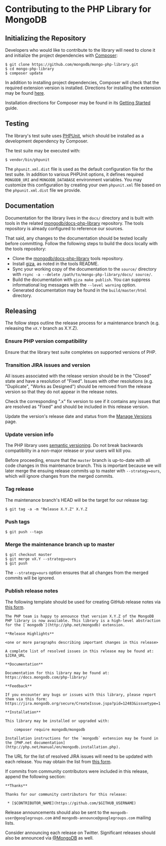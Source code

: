 # Contributing to the PHP Library for MongoDB

## Initializing the Repository

Developers who would like to contribute to the library will need to clone it and
initialize the project dependencies with [Composer](https://getcomposer.org/):

    $ git clone https://github.com/mongodb/mongo-php-library.git
    $ cd mongo-php-library
    $ composer update

In addition to installing project dependencies, Composer will check that the
required extension version is installed. Directions for installing the extension
may be found [here](http://php.net/manual/en/mongodb.installation.php).

Installation directions for Composer may be found in its
[Getting Started](https://getcomposer.org/doc/00-intro.md) guide.

## Testing

The library's test suite uses [PHPUnit](https://phpunit.de/), which should be
installed as a development dependency by Composer.

The test suite may be executed with:

    $ vendor/bin/phpunit

The `phpunit.xml.dist` file is used as the default configuration file for the
test suite. In addition to various PHPUnit options, it defines required
`MONGODB_URI` and `MONGODB_DATABASE` environment variables. You may customize
this configuration by creating your own `phpunit.xml` file based on the
`phpunit.xml.dist` file we provide.

## Documentation

Documentation for the library lives in the `docs/` directory and is built with
tools in the related
[mongodb/docs-php-library](https://github.com/mongodb/docs-php-library)
repository. The tools repository is already configured to reference our sources.

That said, any changes to the documentation should be tested locally before
committing. Follow the following steps to build the docs locally with the tools
repository:

-   Clone the
    [mongodb/docs-php-library](https://github.com/mongodb/docs-php-library) tools
    repository.
-   Install [giza](https://pypi.python.org/pypi/giza/), as noted in the tools
    README.
-   Sync your working copy of the documentation to the `source/` directory with
    `rsync -a --delete /path/to/mongo-php-library/docs/ source/`.
-   Build the documentation with `giza make publish`. You can suppress
    informational log messages with the `--level warning` option.
-   Generated documentation may be found in the `build/master/html` directory.

## Releasing

The follow steps outline the release process for a maintenance branch (e.g.
releasing the `vX.Y` branch as X.Y.Z).

### Ensure PHP version compatibility

Ensure that the library test suite completes on supported versions of PHP.

### Transition JIRA issues and version

All issues associated with the release version should be in the "Closed" state
and have a resolution of "Fixed". Issues with other resolutions (e.g.
"Duplicate", "Works as Designed") should be removed from the release version so
that they do not appear in the release notes.

Check the corresponding ".x" fix version to see if it contains any issues that
are resolved as "Fixed" and should be included in this release version.

Update the version's release date and status from the
[Manage Versions](https://jira.mongodb.org/plugins/servlet/project-config/PHPLIB/versions)
page.

### Update version info

The PHP library uses [semantic versioning](http://semver.org/). Do not break
backwards compatibility in a non-major release or your users will kill you.

Before proceeding, ensure that the `master` branch is up-to-date with all code
changes in this maintenance branch. This is important because we will later
merge the ensuing release commits up to master with `--strategy=ours`, which
will ignore changes from the merged commits.

### Tag release

The maintenance branch's HEAD will be the target for our release tag:

    $ git tag -a -m "Release X.Y.Z" X.Y.Z

### Push tags

    $ git push --tags

### Merge the maintenance branch up to master

    $ git checkout master
    $ git merge vX.Y --strategy=ours
    $ git push

The `--strategy=ours` option ensures that all changes from the merged commits
will be ignored.

### Publish release notes

The following template should be used for creating GitHub release notes via
[this form](https://github.com/mongodb/mongo-php-library/releases/new).

    The PHP team is happy to announce that version X.Y.Z of the MongoDB PHP library is now available. This library is a high-level abstraction for the [`mongodb`](http://php.net/mongodb) extension.

    **Release Highlights**

    <one or more paragraphs describing important changes in this release>

    A complete list of resolved issues in this release may be found at:
    $JIRA_URL

    **Documentation**

    Documentation for this library may be found at:
    https://docs.mongodb.com/php-library/

    **Feedback**

    If you encounter any bugs or issues with this library, please report them via this form:
    https://jira.mongodb.org/secure/CreateIssue.jspa?pid=12483&issuetype=1

    **Installation**

    This library may be installed or upgraded with:

        composer require mongodb/mongodb

    Installation instructions for the `mongodb` extension may be found in the [PHP.net documentation](http://php.net/manual/en/mongodb.installation.php).

The URL for the list of resolved JIRA issues will need to be updated with each
release. You may obtain the list from
[this form](https://jira.mongodb.org/secure/ReleaseNote.jspa?projectId=12483).

If commits from community contributors were included in this release, append the
following section:

    **Thanks**

    Thanks for our community contributors for this release:

     * [$CONTRIBUTOR_NAME](https://github.com/$GITHUB_USERNAME)

Release announcements should also be sent to the `mongodb-user@googlegroups.com`
and `mongodb-announce@googlegroups.com` mailing lists.

Consider announcing each release on Twitter. Significant releases should also be
announced via [@MongoDB](http://twitter.com/mongodb) as well.
